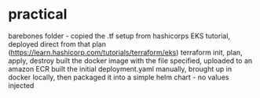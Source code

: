 # practical

barebones folder - 
  copied the .tf setup from hashicorps EKS tutorial, deployed direct from that plan (https://learn.hashicorp.com/tutorials/terraform/eks)
    terraform init, plan, apply, destroy
  built the docker image with the file specified, uploaded to an amazon ECR
  built the initial deployment.yaml manually, brought up in docker locally, then packaged it into a simple helm chart - no values injected
  
